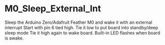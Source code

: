 # M0_Sleep_External_Int
Sleep the Arduino Zero/Adafruit Feather M0 and wake it with an external interrupt
Start with pin 6 tied high. Tie it low to put board into standby/deep sleep mode
Tie it high again to wake board. Built-in LED flashes when board is awake.
